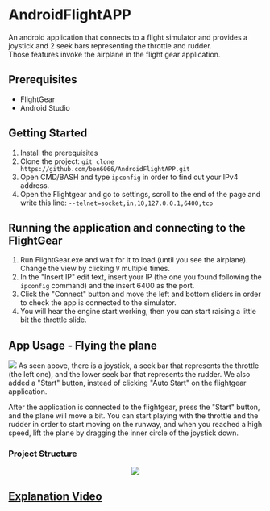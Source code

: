 # AndroidFlightAPP
An android application that connects to a flight simulator and provides a joystick and 2 seek bars representing the throttle and rudder.</br>
Those features invoke the airplane in the flight gear application.</br>

## Prerequisites
* FlightGear
* Android Studio

## Getting Started
1. Install the prerequisites
2. Clone the project: ```git clone https://github.com/ben6066/AndroidFlightAPP.git```
3. Open CMD/BASH and type ```ipconfig``` in order to find out your IPv4 address.
4. Open the Flightgear and go to settings, scroll to the end of the page and write this line:
```--telnet=socket,in,10,127.0.0.1,6400,tcp```

## Running the application and connecting to the FlightGear
1. Run FlightGear.exe and wait for it to load (until you see the airplane). Change the view by clicking ```V``` multiple times.
2. In the "Insert IP" edit text, insert your IP (the one you found following the ```ipconfig``` command) and the insert 6400 as the port.
3. Click the "Connect" button and move the left and bottom sliders in order to check the app is connected to the simulator.
4. You will hear the engine start working, then you can start raising a little bit the throttle slide.

## App Usage - Flying the plane
<img src = "https://user-images.githubusercontent.com/58342591/122798489-54544380-d2c9-11eb-8534-4f44c4f084cf.png">
As seen above, there is a joystick, a seek bar that represents the throttle (the left one), and the lower seek bar that represents the rudder.
We also added a "Start" button, instead of clicking "Auto Start" on the flightgear application.

After the application is connected to the flightgear, press the "Start" button, and the plane will move a bit.
You can start playing with the throttle and the rudder in order to start moving on the runway, and when you reached a high speed, lift the plane by dragging the inner circle of the joystick down.

### Project Structure
<p align="center">
<img src = "https://user-images.githubusercontent.com/56928005/122680158-8f397700-d1f6-11eb-9b03-c22ea3bd5467.PNG">
</p>

## [Explanation Video](https://www.youtube.com/watch?v=lTd08uuWFZ8)
